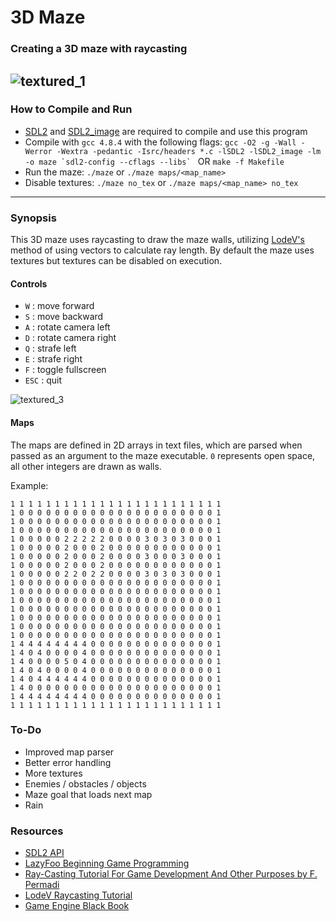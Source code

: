 # 3D Maze
### Creating a 3D maze with raycasting
![textured_1](https://github.com/hicarrie/maze/blob/master/screenshots/textured_1.png)
-----

### How to Compile and Run
- [SDL2](https://www.libsdl.org/download-2.0.php) and [SDL2_image](https://www.libsdl.org/projects/SDL_image/) are required to compile and use this program
- Compile with `gcc 4.8.4` with the following flags:
    ``gcc -O2 -g -Wall -Werror -Wextra -pedantic -Isrc/headers *.c -lSDL2 -lSDL2_image -lm -o maze `sdl2-config --cflags --libs` `` OR `make -f Makefile`
- Run the maze: `./maze` or `./maze maps/<map_name>`
- Disable textures: `./maze no_tex` or `./maze maps/<map_name> no_tex`

-----

### Synopsis
This 3D maze uses raycasting to draw the maze walls, utilizing [LodeV's](http://lodev.org/cgtutor/raycasting.html) method of using vectors to calculate ray length. By default the maze uses textures but textures can be disabled on execution.

#### Controls
- `W` : move forward
- `S` : move backward
- `A` : rotate camera left
- `D` : rotate camera right
- `Q` : strafe left
- `E` : strafe right
- `F` : toggle fullscreen
- `ESC` : quit

![textured_3](https://github.com/hicarrie/maze/blob/master/screenshots/textured_3.png)

#### Maps
The maps are defined in 2D arrays in text files, which are parsed when passed as an argument to the maze executable. `0` represents open space, all other integers are drawn as walls.

Example:
```
1 1 1 1 1 1 1 1 1 1 1 1 1 1 1 1 1 1 1 1 1 1 1 1
1 0 0 0 0 0 0 0 0 0 0 0 0 0 0 0 0 0 0 0 0 0 0 1
1 0 0 0 0 0 0 0 0 0 0 0 0 0 0 0 0 0 0 0 0 0 0 1
1 0 0 0 0 0 0 0 0 0 0 0 0 0 0 0 0 0 0 0 0 0 0 1
1 0 0 0 0 0 2 2 2 2 2 0 0 0 0 3 0 3 0 3 0 0 0 1
1 0 0 0 0 0 2 0 0 0 2 0 0 0 0 0 0 0 0 0 0 0 0 1
1 0 0 0 0 0 2 0 0 0 2 0 0 0 0 3 0 0 0 3 0 0 0 1
1 0 0 0 0 0 2 0 0 0 2 0 0 0 0 0 0 0 0 0 0 0 0 1
1 0 0 0 0 0 2 2 0 2 2 0 0 0 0 3 0 3 0 3 0 0 0 1
1 0 0 0 0 0 0 0 0 0 0 0 0 0 0 0 0 0 0 0 0 0 0 1
1 0 0 0 0 0 0 0 0 0 0 0 0 0 0 0 0 0 0 0 0 0 0 1
1 0 0 0 0 0 0 0 0 0 0 0 0 0 0 0 0 0 0 0 0 0 0 1
1 0 0 0 0 0 0 0 0 0 0 0 0 0 0 0 0 0 0 0 0 0 0 1
1 0 0 0 0 0 0 0 0 0 0 0 0 0 0 0 0 0 0 0 0 0 0 1
1 0 0 0 0 0 0 0 0 0 0 0 0 0 0 0 0 0 0 0 0 0 0 1
1 0 0 0 0 0 0 0 0 0 0 0 0 0 0 0 0 0 0 0 0 0 0 1
1 4 4 4 4 4 4 4 4 0 0 0 0 0 0 0 0 0 0 0 0 0 0 1
1 4 0 4 0 0 0 0 4 0 0 0 0 0 0 0 0 0 0 0 0 0 0 1
1 4 0 0 0 0 5 0 4 0 0 0 0 0 0 0 0 0 0 0 0 0 0 1
1 4 0 4 0 0 0 0 4 0 0 0 0 0 0 0 0 0 0 0 0 0 0 1
1 4 0 4 4 4 4 4 4 0 0 0 0 0 0 0 0 0 0 0 0 0 0 1
1 4 0 0 0 0 0 0 0 0 0 0 0 0 0 0 0 0 0 0 0 0 0 1
1 4 4 4 4 4 4 4 4 0 0 0 0 0 0 0 0 0 0 0 0 0 0 1
1 1 1 1 1 1 1 1 1 1 1 1 1 1 1 1 1 1 1 1 1 1 1 1
```

### To-Do
- Improved map parser
- Better error handling
- More textures
- Enemies / obstacles / objects
- Maze goal that loads next map
- Rain

### Resources
- [SDL2 API](https://wiki.libsdl.org/CategoryAPI)
- [LazyFoo Beginning Game Programming](http://lazyfoo.net/tutorials/SDL/index.php)
- [Ray-Casting Tutorial For Game Development And Other Purposes by F. Permadi](http://permadi.com/1996/05/ray-casting-tutorial-table-of-contents/)
- [LodeV Raycasting Tutorial](http://lodev.org/cgtutor/raycasting.html)
- [Game Engine Black Book](https://www.amazon.com/Game-Engine-Black-Book-Wolfenstein/dp/1539692876)
